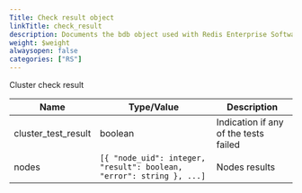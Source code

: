 ```yaml
---
Title: Check result object
linkTitle: check_result
description: Documents the bdb object used with Redis Enterprise Software REST API calls.
weight: $weight
alwaysopen: false
categories: ["RS"]
---
```


Cluster check result

| Name | Type/Value | Description |
|------|------------|-------------|
| cluster_test_result | boolean | Indication if any of the tests failed |
| nodes | `[{ "node_uid": integer, "result": boolean, "error": string }, ...]` | Nodes results |

